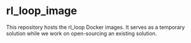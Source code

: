# rl_loop_image

This repository hosts the rl_loop Docker images. It serves as a temporary solution while we work on open-sourcing an existing solution.
